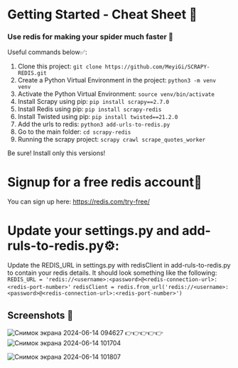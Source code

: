 # Getting Started - Cheat Sheet 📜
### Use redis for making your spider much faster 👺

Useful commands below✅:
1. Clone this project: `git clone https://github.com/MeyiGi/SCRAPY-REDIS.git`
2. Create a Python Virtual Environment in the project: `python3 -m venv venv` 
3. Activate the Python Virtual Environment: `source venv/bin/activate` 
4. Install Scrapy using pip: `pip install scrapy==2.7.0` 
5. Install Redis using pip: `pip install scrapy-redis`
6. Install Twisted using pip: `pip install twisted==21.2.0`
7. Add the urls to redis: `python3 add-urls-to-redis.py`
8. Go to the main folder: `cd scrapy-redis`
9. Running the scrapy project: `scrapy crawl scrape_quotes_worker` 

Be sure! Install only this versions!

# Signup for a free redis account👾
You can sign up here: https://redis.com/try-free/

# Update your settings.py and add-ruls-to-redis.py⚙️:
Update the REDIS_URL in settings.py with redisClient in add-ruls-to-redis.py to contain your redis details.
It should look something like the following:
`REDIS_URL = 'redis://<username>:<password>@<redis-connection-url>:<redis-port-number>'`
`redisClient = redis.from_url('redis://<username>:<password>@<redis-connection-url>:<redis-port-number>')`

## Screenshots 🤳

![Снимок экрана 2024-06-14 094627](https://github.com/MeyiGi/SCRAPY-REDIS/assets/130828110/928e6739-93af-47a6-a526-c566e3517479)  👉👉👉👉👉 ![Снимок экрана 2024-06-14 101704](https://github.com/MeyiGi/SCRAPY-REDIS/assets/130828110/da663a6a-043d-43a6-a058-241a7fcf730f)

![Снимок экрана 2024-06-14 101807](https://github.com/MeyiGi/SCRAPY-REDIS/assets/130828110/7d85d006-023d-40d2-b2ea-72022516a269)


